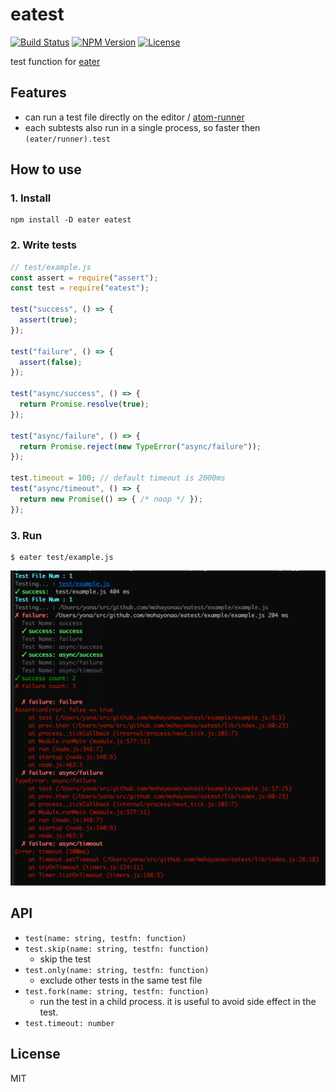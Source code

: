 # eatest
[![Build Status](http://img.shields.io/travis/mohayonao/eatest.svg?style=flat-square)](https://travis-ci.org/mohayonao/eatest)
[![NPM Version](http://img.shields.io/npm/v/eatest.svg?style=flat-square)](https://www.npmjs.org/package/eatest)
[![License](http://img.shields.io/badge/license-MIT-brightgreen.svg?style=flat-square)](http://mohayonao.mit-license.org/)

test function for [eater](https://github.com/yosuke-furukawa/eater)

## Features

- can run a test file directly on the editor / [atom-runner](https://atom.io/packages/atom-runner)
- each subtests also run in a single process, so faster then `(eater/runner).test`

## How to use

### 1. Install

```
npm install -D eater eatest
```

### 2. Write tests

```js
// test/example.js
const assert = require("assert");
const test = require("eatest");

test("success", () => {
  assert(true);
});

test("failure", () => {
  assert(false);
});

test("async/success", () => {
  return Promise.resolve(true);
});

test("async/failure", () => {
  return Promise.reject(new TypeError("async/failure"));
});

test.timeout = 100; // default timeout is 2000ms
test("async/timeout", () => {
  return new Promise(() => { /* noop */ });
});
```

### 3. Run

```
$ eater test/example.js
```

![screenshot](images/screenshot.png)

## API

- `test(name: string, testfn: function)`
- `test.skip(name: string, testfn: function)`
  - skip the test
- `test.only(name: string, testfn: function)`
  - exclude other tests in the same test file
- `test.fork(name: string, testfn: function)`
  - run the test in a child process. it is useful to avoid side effect in the test.
- `test.timeout: number`

## License

MIT
